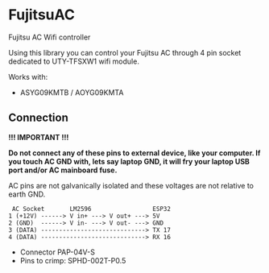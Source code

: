 # FujitsuAC

Fujitsu AC Wifi controller

Using this library you can control your Fujitsu AC through 4 pin socket dedicated to UTY-TFSXW1 wifi module.

Works with:
* ASYG09KMTB / AOYG09KMTA

## Connection

**!!! IMPORTANT !!!**

**Do not connect any of these pins to external device, like your computer. If you touch AC GND with, lets say laptop GND, it will fry your laptop USB port and/or AC mainboard fuse.**

AC pins are not galvanically isolated and these voltages are not relative to earth GND.

```
 AC Socket       LM2596                 ESP32
1 (+12V) ------> V in+ ---> V out+ ---> 5V
2 (GND)  ------> V in- ---> V out- ---> GND
3 (DATA) -----------------------------> TX 17
4 (DATA) -----------------------------> RX 16
```

* Connector PAP-04V-S
* Pins to crimp: SPHD-002T-P0.5

